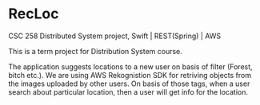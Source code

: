 # RecLoc
CSC 258 Distributed System project, Swift | REST(Spring) | AWS 

This is a term project for Distribution System course. 

The application suggests locations to a new user on basis of filter (Forest, bitch etc.). We are using AWS Rekognistion SDK for retriving objects from the images uploaded by other users.
On basis of those tags, when a user search about particular location, then a user will get info for the location.

